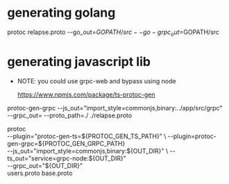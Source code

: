 # generating golang

protoc relapse.proto --go_out=$GOPATH/src --go-grpc_out=$GOPATH/src

# generating javascript lib

- NOTE: you could use grpc-web and bypass using node

  https://www.npmjs.com/package/ts-protoc-gen

protoc-gen-grpc --js_out="import_style=commonjs,binary:../app/src/grpc" --grpc_out= --proto_path=./ ./relapse.proto



protoc \
    --plugin="protoc-gen-ts=${PROTOC_GEN_TS_PATH}" \
    --plugin=protoc-gen-grpc=${PROTOC_GEN_GRPC_PATH} \
    --js_out="import_style=commonjs,binary:${OUT_DIR}" \
    --ts_out="service=grpc-node:${OUT_DIR}" \
    --grpc_out="${OUT_DIR}" \
    users.proto base.proto